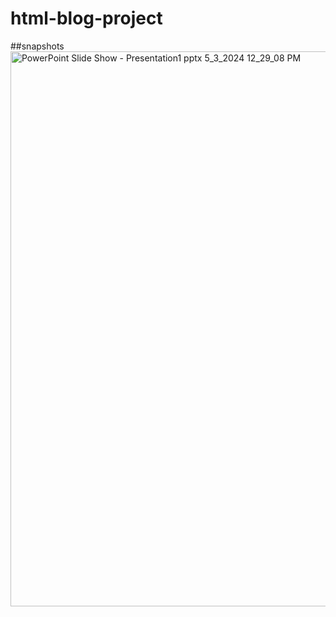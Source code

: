 # html-blog-project

##snapshots 
<img width="888" alt="PowerPoint Slide Show  -  Presentation1 pptx 5_3_2024 12_29_08 PM" src="pait2.png">
